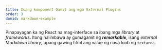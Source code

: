 ```yaml
---
title: Isang komponent Gamit ang mga External Plugins
order: 3
domid: markdown-example
---
```


Pinapayagan ka ng React na mag-interface sa ibang mga *library* at *frameworks*. Itong halimbawa ay gumagamit ng ***remarkable***, isang *external Markdown library*, upang gawing html ang value ng nasa loob ng `textarea`.